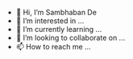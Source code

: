 - 👋 Hi, I’m Sambhaban De
- 👀 I’m interested in ...
- 🌱 I’m currently learning ...
- 💞️ I’m looking to collaborate on ...
- 📫 How to reach me ...

<!---
sambhaban/sambhaban is a ✨ special ✨ repository because its `README.md` (this file) appears on your GitHub profile.
You can click the Preview link to take a look at your changes.
--->
